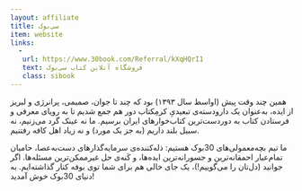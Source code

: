 ```yaml
---
layout: affiliate
title: سی‌بوک
item: website
links:
  -
   url: https://www.30book.com/Referral/kXqHQrI1
   text: فروشگاه آنلاین کتاب سی‌بوک
   class: sibook
---
```


همین چند وقت پیش (اواسط سال ۱۳۹۳) بود که چند تا جوان، صمیمی، پرانرژی و لبریز از ایده، به‌عنوان یک دارودسته‌ی تبعیدیِ کرمِکتاب دور هم جمع شدیم تا به رویای معرفی و فرستادن کتاب به دوردست‌ترین کتاب‌خوارهای ایران برسیم. ما نه عینک گرد می‌زنیم، نه سبیل بلند داریم (به جز یک مورد) و نه زیاد اهل کافه رفتنیم.

ما تیم بچه‌معمولی‌های 30‌بوک هستیم: ذله‌کننده‌ی سرمایه‌گذارهای دست‌به‌عصا، حامیان تمام‌عیار احمقانه‌ترین و جسورانه‌ترین ایده‌ها، و کَنه‌ی حل غیرممکن‌ترین مسئله‌ها. اگر جوانید (دل‌تان را می‌گوییم!)، یک جای خالی هم برای شما توی بوفه کنار گذاشته‌ایم. به دنیای 30بوک خوش آمدید!

